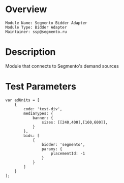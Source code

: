 # Overview

```
Module Name: Segmento Bidder Adapter
Module Type: Bidder Adapter
Maintainer: ssp@segmento.ru
```

# Description

Module that connects to Segmento's demand sources

# Test Parameters
```
var adUnits = [
    {
        code: 'test-div',
        mediaTypes: {
            banner: {
                sizes: [[240,400],[160,600]],
            }
        },
        bids: [
            {
                bidder: 'segmento',
                params: {
                    placementId: -1
                }
            }
        ]
    }
];
```
